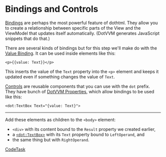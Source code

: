 # Bindings and Controls
 
[Bindings][binding] are perhaps the most powerful feature of dothtml. They allow you to create a relationship
between specific parts of the View and the ViewModel that updates itself automatically.
(DotVVM generates JavaScript snippets that do that.)

There are several kinds of bindings but for this step we'll make do with the [Value Binding][value binding].
It can be used inside elements like this:

```dothtml
<p>{{value: Text}}</p>
```

This inserts the value of the `Text` property into the `<p>` element and keeps it updated even if something changes the
value of `Text`.


[Controls][control] are reusable components that you can use with the `dot` prefix. They have bunch of
[DotVVM Properties][property], which allow bindings to be used like this:

```dothtml
<dot:TextBox Text="{value: Text}">
```
---

Add these elements as children to the `<body>` element:

- `<div>` with its content bound to the `Result` property we created earlier,
- a [`<dot:TextBox>`][textbox] with its `Text` property bound to `LeftOperand`, and
- the same thing but with `RightOperand`.

[binding]: https://www.dotvvm.com/docs/tutorials/basics-binding-syntax
[value binding]: https://www.dotvvm.com/docs/tutorials/basics-value-binding
[control]: https://www.dotvvm.com/docs/tutorials/basics-built-in-controls
[property]: https://www.dotvvm.com/docs/tutorials/basics-control-properties-and-attributes
[textbox]: https://www.dotvvm.com/docs/controls/builtin/TextBox

[CodeTask]("/resources/principles/view_controls.dothtml.csx")